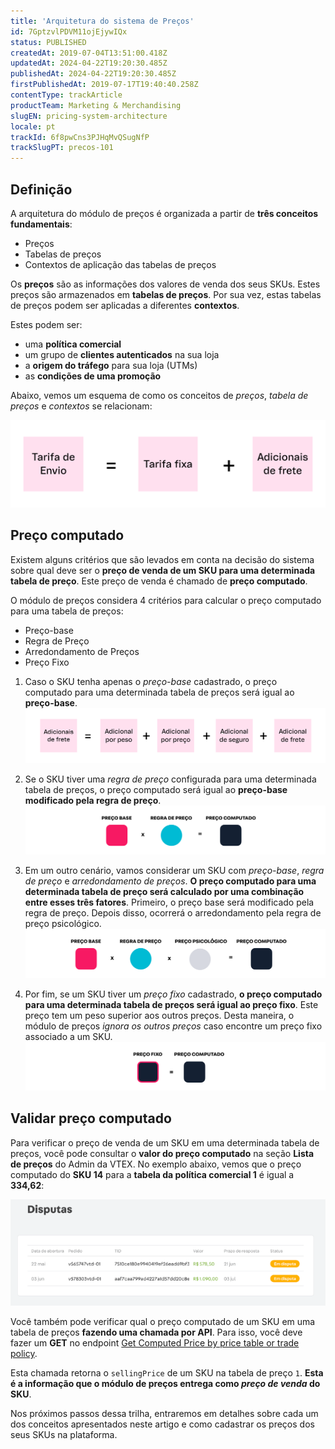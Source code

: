 ```yaml
---
title: 'Arquitetura do sistema de Preços'
id: 7GptzvlPDVM11ojEjywIQx
status: PUBLISHED
createdAt: 2019-07-04T13:51:00.418Z
updatedAt: 2024-04-22T19:20:30.485Z
publishedAt: 2024-04-22T19:20:30.485Z
firstPublishedAt: 2019-07-17T19:40:40.258Z
contentType: trackArticle
productTeam: Marketing & Merchandising
slugEN: pricing-system-architecture
locale: pt
trackId: 6f8pwCns3PJHqMvQSugNfP
trackSlugPT: precos-101
---
```


## Definição

A arquitetura do módulo de preços é organizada a partir de **três conceitos fundamentais**:

- Preços
- Tabelas de preços
- Contextos de aplicação das tabelas de preços

Os **preços** são as informações dos valores de venda dos seus SKUs. Estes preços são armazenados em **tabelas de preços**. Por sua vez, estas tabelas de preços podem ser aplicadas a diferentes **contextos**. 

Estes podem ser: 

- uma **política comercial**
- um grupo de **clientes autenticados** na sua loja
- a **origem do tráfego** para sua loja (UTMs)
- as **condições de uma promoção**

Abaixo, vemos um esquema de como os conceitos de *preços*, *tabela de preços* e *contextos* se relacionam:

![enter image description here](https://raw.githubusercontent.com/vtexdocs/help-center-content/refs/heads/main/_1.svg)

## Preço computado

Existem alguns critérios que são levados em conta na decisão do sistema sobre qual deve ser o **preço de venda de um SKU para uma determinada tabela de preço**. Este preço de venda é chamado de **preço computado**.

O módulo de preços considera 4 critérios para calcular o preço computado para uma tabela de preços:

- Preço-base
- Regra de Preço
- Arredondamento de Preços
- Preço Fixo

1. Caso o SKU tenha apenas o *preço-base* cadastrado, o preço computado para uma determinada tabela de preços será igual ao **preço-base**. ![enter image description here](https://raw.githubusercontent.com/vtexdocs/help-center-content/refs/heads/main/_2.svg)

2. Se o SKU tiver uma *regra de preço* configurada para uma determinada tabela de preços, o preço computado será igual ao **preço-base modificado pela regra de preço**.![enter image description here](https://raw.githubusercontent.com/vtexdocs/help-center-content/refs/heads/main/_3.svg)

3. Em um outro cenário, vamos considerar um SKU com *preço-base*, *regra de preço* e *arredondamento de preços*. **O preço computado para uma determinada tabela de preço será calculado por uma combinação entre esses três fatores**. Primeiro, o preço base será modificado pela regra de preço. Depois disso, ocorrerá o arredondamento pela regra de preço psicológico.![rule3-pt](https://raw.githubusercontent.com/vtexdocs/help-center-content/refs/heads/main/_4.svg)

4. Por fim, se um SKU tiver um *preço fixo* cadastrado, **o preço computado para uma determinada tabela de preços será igual ao preço fixo**. Este preço tem um peso superior aos outros preços. Desta maneira, o módulo de preços *ignora os outros preços* caso encontre um preço fixo associado a um SKU.![enter image description here](https://raw.githubusercontent.com/vtexdocs/help-center-content/refs/heads/main/_5.svg)

## Validar preço computado

Para verificar o preço de venda de um SKU em uma determinada tabela de preços, você pode consultar o **valor do preço computado** na seção **Lista de preços** do Admin da VTEX. No exemplo abaixo, vemos que o preço computado do **SKU 14** para a **tabela da política comercial 1** é igual a **334,62**:

![enter image description here](https://raw.githubusercontent.com/vtexdocs/help-center-content/refs/heads/main/_6.png)

Você também pode verificar qual o preço computado de um SKU em uma tabela de preços **fazendo uma chamada por API**. Para isso, você deve fazer um **GET** no endpoint [Get Computed Price by price table or trade policy](https://developers.vtex.com/docs/api-reference/pricing-api#get-/pricing/prices/-itemId-/computed/-priceTableId-).

Esta chamada retorna o `sellingPrice` de um SKU na tabela de preço `1`. **Esta é a informação que o módulo de preços entrega como *preço de venda* do SKU**.

Nos próximos passos dessa trilha, entraremos em detalhes sobre cada um dos conceitos apresentados neste artigo e como cadastrar os preços dos seus SKUs na plataforma.
